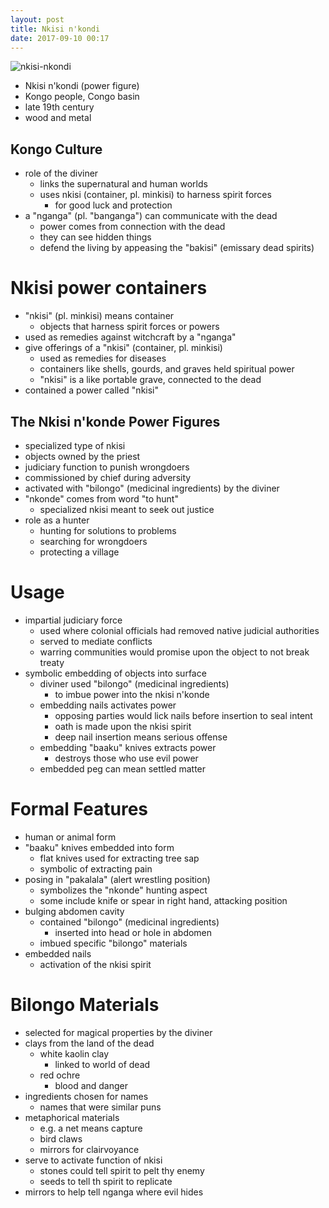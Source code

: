 ```yaml
---
layout: post
title: Nkisi n'kondi
date: 2017-09-10 00:17
---
```


![nkisi-nkondi]

* Nkisi n'kondi (power figure)
* Kongo people, Congo basin
* late 19th century
* wood and metal

## Kongo Culture
* role of the diviner
  * links the supernatural and human worlds
  * uses nkisi (container, pl. minkisi) to harness spirit forces
    * for good luck and protection
* a "nganga" (pl. "banganga") can communicate with the dead
  * power comes from connection with the dead
  * they can see hidden things
  * defend the living by appeasing the "bakisi" (emissary dead spirits)

# Nkisi power containers
* "nkisi" (pl. minkisi) means container
  * objects that harness spirit forces or powers
* used as remedies against witchcraft by a "nganga"
* give offerings of a "nkisi" (container, pl. minkisi)
  * used as remedies for diseases
  * containers like shells, gourds, and graves held spiritual power
  * "nkisi" is a like portable grave, connected to the dead
* contained a power called "nkisi"

## The Nkisi n'konde Power Figures 
* specialized type of nkisi
* objects owned by the priest
* judiciary function to punish wrongdoers
* commissioned by chief during adversity
* activated with "bilongo" (medicinal ingredients) by the diviner
* "nkonde" comes from word "to hunt"
  * specialized nkisi meant to seek out justice
* role as a hunter
  * hunting for solutions to problems
  * searching for wrongdoers
  * protecting a village

# Usage
* impartial judiciary force
  * used where colonial officials had removed native judicial authorities
  * served to mediate conflicts
  * warring communities would promise upon the object to not break treaty
* symbolic embedding of objects into surface
  * diviner used "bilongo" (medicinal ingredients)
    * to imbue power into the nkisi n'konde
  * embedding nails activates power
    * opposing parties would lick nails before insertion to seal intent 
    * oath is made upon the nkisi spirit
    * deep nail insertion means serious offense
  * embedding "baaku" knives extracts power
    * destroys those who use evil power
  * embedded peg can mean settled matter

# Formal Features
* human or animal form
* "baaku" knives embedded into form
  * flat knives used for extracting tree sap
  * symbolic of extracting pain
* posing in "pakalala" (alert wrestling position)
  * symbolizes the "nkonde" hunting aspect
  * some include knife or spear in right hand, attacking position
* bulging abdomen cavity
  * contained "bilongo" (medicinal ingredients)
    * inserted into head or hole in abdomen
  * imbued specific "bilongo" materials
* embedded nails
  * activation of the nkisi spirit

# Bilongo Materials
* selected for magical properties by the diviner
* clays from the land of the dead
  * white kaolin clay
    * linked to world of dead
  * red ochre
    * blood and danger
* ingredients chosen for names
  * names that were similar puns
* metaphorical materials
  * e.g. a net means capture
  * bird claws
  * mirrors for clairvoyance
* serve to activate function of nkisi
  * stones could tell spirit to pelt thy enemy
  * seeds to tell th spirit to replicate
* mirrors to help tell nganga where evil hides

[nkisi-nkondi]: https://upload.wikimedia.org/wikipedia/commons/5/5c/WLA_metmuseum_Kongo_Power_Figure_2.jpg

